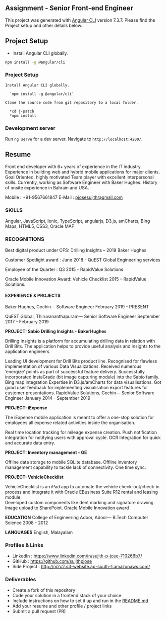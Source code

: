
## Assignment - Senior Front-end Engineer
   This project was generated with [Angular CLI](https://github.com/angular/angular-cli) version 7.3.7.
   Please find the Project setup and other details below.
   
## Project Setup

* Install Angular CLI globally.

```bash
npm install -g @angular/cli
```

### Project Setup
    
    Install Angular CLI globally.

      `npm install -g @angular/cli`
    
    Clone the source code from git repository to a local folder.

      *cd j-patch
      *npm install

    
### Development server

Run `ng serve` for a dev server. Navigate to `http://localhost:4200/`.

## Resume

Front end developer with 6+ years of experience in the IT industry. Experience in building web and hybrid mobile applications for major clients. Goal Oriented, highly motivated Team player with excellent interpersonal skills. Currently, working as Software Engineer with Baker Hughes. History of onsite experience in Bahrain and USA.

Mobile : +91-9567661847 
E-Mail : pjosesujith@gmail.com

### SKILLS

Angular, JavaScript, Ionic,
TypeScript, angularjs, D3.js,
amCharts, Bing Maps, HTML5, CSS3, Oracle MAF

### RECOGNITIONS

Best digital product under OFS:   Drilling Insights – 2019 Baker Hughes

Customer Spotlight award                :   June 2018 - QuEST Global Engineering services

Employee of the Quarter                         :   Q3 2015 - RapidValue Solutions 

Oracle Mobile Innovation Award:   Vehicle Checklist 2015 – RapidValue Solutions.

#### EXPERIENCE & PROJECTS
Baker Hughes, Cochin— Software Engineer
February 2019 - PRESENT

QuEST Global, Thiruvananthapuram— Senior Software Engineer
September 2017 - February 2019

**PROJECT: Sabio Drilling Insights - BakerHughes**

Drilling Insights is a platform for accumulating drilling data in relation with Drill Bits. The application helps to provide useful analysis and insights to the application engineers.
	
Leading UI development for Drill Bits product line.
Recognised for flawless implementation of various Data Visualizations.
Received numerous ‘energize’ points as part of successful feature delivery.
Successfully incorporated InstaGrade (bit image capturing module) into the Sabio family.
Bing map integration 
Expertise in D3.js/amCharts for data visualisations. 
Got good user feedback for implementing visualisation export features for customer presentations.
RapidValue Solutions, Cochin— Senior Software Engineer
January 2014 - September 2019

**PROJECT:  iExpense**

The iExpense mobile application is meant to offer a one-stop solution for employees all expense related activities inside the organisation. 

Real time location tracking for mileage expense creation.
Push notification integration for notifying users with approval cycle.
OCR Integration for quick and accurate data entry.



**PROJECT: Inventory management - GE**

Offline data storage to mobile SQLite database.
Offline inventory management capability to tackle lack of connectivity.
One time sync.


**PROJECT: VehicleChecklist** 

VehicleChecklist is an iPad app to automate the vehicle check-out/check-in process and integrate it with Oracle EBusiness Suite R12 rental and leasing module.    
Developed custom components like dent marking and signature drawing.
Image upload to SharePoint. 
Oracle Mobile Innovation award 

**EDUCATION**
College of Engineering Adoor, Adoor— B.Tech Computer Science
2008 - 2012

**LANGUAGES**
English, Malayalam



### Profiles & Links
- LinkedIn     : https://www.linkedin.com/in/sujith-p-jose-710266b7/
- GitHub       : https://github.com/sujithpjose
- Side Project : http://m2c2.s3-website.ap-south-1.amazonaws.com/

### Deliverables
- Create a fork of this repository
- Code your solution in a frontend stack of your choice
- Include instructions on how to set it up and run in the [README.md](README.md)
- Add your resume and other profile / project links
- Submit a pull request (PR)
